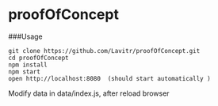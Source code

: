 # proofOfConcept


###Usage

```
git clone https://github.com/Lavitr/proofOfConcept.git
cd proofOfConcept
npm install
npm start
open http://localhost:8080  (should start automatically )
```

Modify data in data/index.js, after reload browser
